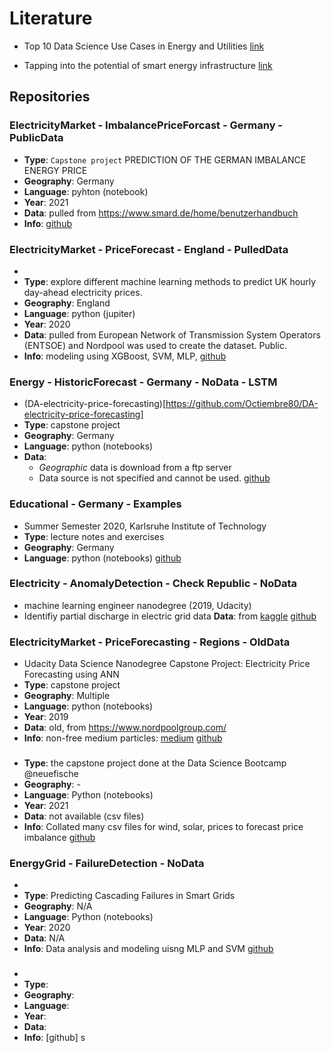 # Literature 

- Top 10 Data Science Use Cases in Energy and Utilities [link](https://www.kdnuggets.com/2019/09/top-10-data-science-use-cases-energy-utilities.html)

- Tapping into the potential of smart energy infrastructure [link](https://assets.new.siemens.com/siemens/assets/api/uuid:7e07495d-f680-4f38-99d1-6afaa2c3b9d9/Siemens-Smart-Energy-Infrastructure-Guide.pdf)

## Repositories 


### ElectricityMarket - ImbalancePriceForcast - Germany - PublicData
- __Type__: `Capstone project` PREDICTION OF THE GERMAN IMBALANCE ENERGY PRICE
- __Geography__: Germany
- __Language__: pyhton (notebook)
- __Year__: 2021
- __Data__: pulled from https://www.smard.de/home/benutzerhandbuch 
- __Info__: 
[github](https://github.com/Jaoaud/Capstone_Energy)


### ElectricityMarket - PriceForecast - England - PulledData
- 
- __Type__: explore different machine learning methods to predict UK hourly day-ahead electricity prices. 
- __Geography__: England
- __Language__: python (jupiter)
- __Year__: 2020
- __Data__: pulled from European Network of Transmission System Operators (ENTSOE) and Nordpool was used to create the dataset. Public. 
- __Info__: modeling using XGBoost, SVM, MLP, 
[github](https://github.com/emilieallen/DSI-Capstone/tree/master)


### Energy - HistoricForecast - Germany - NoData - LSTM
- (DA-electricity-price-forecasting)[https://github.com/Octiembre80/DA-electricity-price-forecasting]
- __Type__: capstone project
- __Geography__: Germany
- __Language__: python (notebooks)
- __Data__:  
	- _Geographic_ data is download from a ftp server
	- Data source is not specified and cannot be used. 
[github](https://github.com/Octiembre80/DA-electricity-price-forecasting)


### Educational - Germany - Examples
- Summer Semester 2020, Karlsruhe Institute of Technology
- __Type__: lecture notes and exercises
- __Geography__: Germany
- __Language__: python (notebooks)
[github](https://github.com/pitmonticone/EnergySystemModelling)


### Electricity - AnomalyDetection - Check Republic - NoData
- machine learning engineer nanodegree (2019, Udacity) 
- Identifiy partial discharge in electric grid data
__Data__: from [kaggle](https://www.kaggle.com/c/vsb-power-line-fault-detection/data)
[github](https://github.com/yfauser/capstone-project/tree/master)


### ElectricityMarket - PriceForecasting - Regions - OldData
- Udacity Data Science Nanodegree Capstone Project: Electricity Price Forecasting using ANN
- __Type__: capstone project
- __Geography__: Multiple
- __Language__: python (notebooks)
- __Year__: 2019
- __Data__: old, from https://www.nordpoolgroup.com/
- __Info__: non-free medium particles: [medium](https://medium.com/@mbonanomi/hourly-electricity-price-forecasting-using-long-short-term-memory-neural-networks-814ceac517b0)
[github](https://github.com/matteobonanomi/dsnd-capstone)


### 
- __Type__: the capstone project done at the Data Science Bootcamp @neuefische
- __Geography__: - 
- __Language__: Python (notebooks)
- __Year__: 2021
- __Data__: not available (csv files)
- __Info__: Collated many csv files for wind, solar, prices to forecast price imbalance
[github](https://github.com/Windbenders/capstone_energy)


### EnergyGrid - FailureDetection - NoData
- 
- __Type__: Predicting Cascading Failures in Smart Grids
- __Geography__: N/A
- __Language__: Python (notebooks)
- __Year__: 2020
- __Data__: N/A
- __Info__: Data analysis and modeling uisng MLP and SVM
[github](https://github.com/rashuvro/Predicting_blackouts_in_smart_grids_using_Machine_learning)

### 
- 
- __Type__:
- __Geography__:
- __Language__:
- __Year__:
- __Data__:
- __Info__:
[github] s
